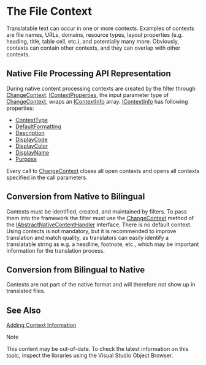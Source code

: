 The File Context
==

Translatable text can occur in one or more contexts. Examples of contexts are file names, URLs, domains, resource types, layout properties (e.g. heading, title, table cell, etc.), and potentially many more. Obviously, contexts can contain other contexts, and they can overlap with other contexts.

Native File Processing API Representation
--

During native content processing contexts are created by the filter through [ChangeContext](../../api/filetypesupport/Sdl.FileTypeSupport.Framework.NativeApi.IAbstractNativeContentHandler.yml#Sdl_FileTypeSupport_Framework_NativeApi_IAbstractNativeContentHandler_ChangeContext_Sdl_FileTypeSupport_Framework_NativeApi_IContextProperties_). [IContextProperties](../../api/filetypesupport/Sdl.FileTypeSupport.Framework.NativeApi.IContextProperties.yml), the input parameter type of [ChangeContext](../../api/filetypesupport/Sdl.FileTypeSupport.Framework.NativeApi.IAbstractNativeContentHandler.yml#Sdl_FileTypeSupport_Framework_NativeApi_IAbstractNativeContentHandler_ChangeContext_Sdl_FileTypeSupport_Framework_NativeApi_IContextProperties_), wraps an [IContextInfo](../../api/filetypesupport/Sdl.FileTypeSupport.Framework.NativeApi.IContextInfo.yml) array. [IContextInfo](../../api/filetypesupport/Sdl.FileTypeSupport.Framework.NativeApi.IContextInfo.yml) has following properties:

* [ContextType](../../api/filetypesupport/Sdl.FileTypeSupport.Framework.NativeApi.IContextInfo.yml#Sdl_FileTypeSupport_Framework_NativeApi_IContextInfo_ContextType)
* [DefaultFormatting](../../api/filetypesupport/Sdl.FileTypeSupport.Framework.NativeApi.IContextInfo.yml#Sdl_FileTypeSupport_Framework_NativeApi_IContextInfo_DefaultFormatting)
* [Description](../../api/filetypesupport/Sdl.FileTypeSupport.Framework.NativeApi.IContextInfo.yml#Sdl_FileTypeSupport_Framework_NativeApi_IContextInfo_Description)
* [DisplayCode](../../api/filetypesupport/Sdl.FileTypeSupport.Framework.NativeApi.IContextInfo.yml#Sdl_FileTypeSupport_Framework_NativeApi_IContextInfo_DisplayCode)
* [DisplayColor](../../api/filetypesupport/Sdl.FileTypeSupport.Framework.NativeApi.IContextInfo.yml#Sdl_FileTypeSupport_Framework_NativeApi_IContextInfo_DisplayColor)
* [DisplayName](../../api/filetypesupport/Sdl.FileTypeSupport.Framework.NativeApi.IContextInfo.yml#Sdl_FileTypeSupport_Framework_NativeApi_IContextInfo_DisplayName)
* [Purpose](../../api/filetypesupport/Sdl.FileTypeSupport.Framework.NativeApi.IContextInfo.yml#Sdl_FileTypeSupport_Framework_NativeApi_IContextInfo_Purpose)

Every call to [ChangeContext](../../api/filetypesupport/Sdl.FileTypeSupport.Framework.NativeApi.IAbstractNativeContentHandler.yml#Sdl_FileTypeSupport_Framework_NativeApi_IAbstractNativeContentHandler_ChangeContext_Sdl_FileTypeSupport_Framework_NativeApi_IContextProperties_) closes all open contexts and opens all contexts specified in the call parameters.

Conversion from Native to Bilingual
--

Contexts must be identified, created, and maintained by filters. To pass them into the framework the filter must use the [ChangeContext](../../api/filetypesupport/Sdl.FileTypeSupport.Framework.NativeApi.IAbstractNativeContentHandler.yml#Sdl_FileTypeSupport_Framework_NativeApi_IAbstractNativeContentHandler_ChangeContext_Sdl_FileTypeSupport_Framework_NativeApi_IContextProperties_) method of the [IAbstractNativeContentHandler](../../api/filetypesupport/Sdl.FileTypeSupport.Framework.NativeApi.IAbstractNativeContentHandler.yml) interface. There is no default context. Using contects is not mandatory, but it is recommended to improve translation and match quality, as translators can easily identify a translatable string as e.g. a headline, footnote, etc., which may be important information for the translation process.

Conversion from Bilingual to Native
--

Contexts are not part of the native format and will therefore not show up in translated files.

See Also
--



[Adding Context Information](adding_context_information.md)


>[!NOTE]
>
> This content may be out-of-date. To check the latest information on this topic, inspect the libraries using the Visual Studio Object Browser.
